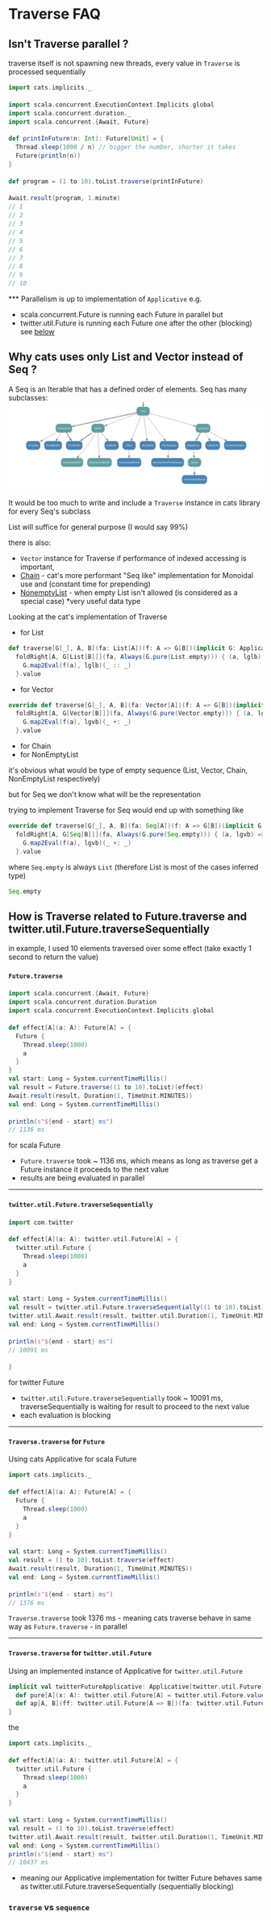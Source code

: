 # Traverse FAQ

## Isn't Traverse parallel ? 

traverse itself is not spawning new threads, every value in `Traverse` is processed sequentially   

```scala
import cats.implicits._

import scala.concurrent.ExecutionContext.Implicits.global
import scala.concurrent.duration._
import scala.concurrent.{Await, Future}

def printInFuture(n: Int): Future[Unit] = {
  Thread.sleep(1000 / n) // bigger the number, shorter it takes
  Future(println(n))
}

def program = (1 to 10).toList.traverse(printInFuture)

Await.result(program, 1.minute)
// 1
// 2
// 3
// 4
// 5
// 6
// 7
// 8
// 9
// 10
```

*** Parallelism is up to implementation of `Applicative` e.g. 
 - scala.concurrent.Future is running each Future in parallel but
 - twitter.util.Future is running each Future one after the other (blocking)
 see [below](#how-is-traverse-related-to-futuretraverse-and-twitterutilfuturetraversesequentially)

## Why cats uses only List and Vector instead of Seq ?

A Seq is an Iterable that has a defined order of elements. Seq has many subclasses:
![Seq](./img/seq.png)

It would be too much to write and include a `Traverse` instance in cats library for every Seq's subclass

List will suffice for general purpose (I would say 99%)

there is also:
- `Vector` instance for Traverse if performance of indexed accessing is important, 
- [Chain](https://typelevel.org/cats/datatypes/chain.html) - cat's more performant "Seq like" implementation for Monoidal use and (constant time for prepending)
- [NonemptyList](https://typelevel.org/cats/datatypes/nel.html) - when empty List isn't allowed (is considered as a special case) *very useful data type



Looking at the cat's implementation of Traverse

- for List
```scala
def traverse[G[_], A, B](fa: List[A])(f: A => G[B])(implicit G: Applicative[G]): G[List[B]] =
  foldRight[A, G[List[B]]](fa, Always(G.pure(List.empty))) { (a, lglb) =>
    G.map2Eval(f(a), lglb)(_ :: _)
  }.value
```

- for Vector
```scala
override def traverse[G[_], A, B](fa: Vector[A])(f: A => G[B])(implicit G: Applicative[G]): G[Vector[B]] =
  foldRight[A, G[Vector[B]]](fa, Always(G.pure(Vector.empty))) { (a, lgvb) =>
    G.map2Eval(f(a), lgvb)(_ +: _)
  }.value
```

- for Chain 
- for NonEmptyList

it's obvious what would be type of empty sequence (List, Vector, Chain, NonEmptyList respectively)

but for Seq we don't know what will be the representation

trying to implement Traverse for Seq would end up with something like 

```scala
override def traverse[G[_], A, B](fa: Seq[A])(f: A => G[B])(implicit G: Applicative[G]): G[Seq[B]] =
  foldRight[A, G[Seq[B]]](fa, Always(G.pure(Seq.empty))) { (a, lgvb) =>
    G.map2Eval(f(a), lgvb)(_ +: _)
  }.value
```

where `Seq.empty` is always `List` (therefore List is most of the cases inferred type)

```scala
Seq.empty
```

## How is Traverse related to Future.traverse and twitter.util.Future.traverseSequentially

in example, I used 10 elements traversed over some effect (take exactly 1 second to return the value) 

#### `Future.traverse`
```scala
import scala.concurrent.{Await, Future}
import scala.concurrent.duration.Duration
import scala.concurrent.ExecutionContext.Implicits.global

def effect[A](a: A): Future[A] = {
  Future {
    Thread.sleep(1000)
    a
  }
}
val start: Long = System.currentTimeMillis()
val result = Future.traverse((1 to 10).toList)(effect)
Await.result(result, Duration(1, TimeUnit.MINUTES))
val end: Long = System.currentTimeMillis()

println(s"${end - start} ms")
// 1136 ms
```
for scala Future 
- `Future.traverse` took ~ 1136 ms, which means as long as traverse get a Future instance it proceeds to the next value
- results are being evaluated in parallel

---
#### `twitter.util.Future.traverseSequentially`

```scala
import com.twitter

def effect[A](a: A): twitter.util.Future[A] = {
  twitter.util.Future {
    Thread.sleep(1000)
    a
  }
}

val start: Long = System.currentTimeMillis()
val result = twitter.util.Future.traverseSequentially((1 to 10).toList)(effect)
twitter.util.Await.result(result, twitter.util.Duration(1, TimeUnit.MINUTES))
val end: Long = System.currentTimeMillis()

println(s"${end - start} ms")
// 10091 ms

}
```

for twitter Future 
- `twitter.util.Future.traverseSequentially` took ~ 10091 ms, traverseSequentially is waiting for result to proceed to the next value 
- each evaluation is blocking

---

#### `Traverse.traverse` for `Future`

Using cats Applicative for scala Future

```scala
import cats.implicits._

def effect[A](a: A): Future[A] = {
  Future {
    Thread.sleep(1000)
    a
  }
}

val start: Long = System.currentTimeMillis()
val result = (1 to 10).toList.traverse(effect)
Await.result(result, Duration(1, TimeUnit.MINUTES))
val end: Long = System.currentTimeMillis()

println(s"${end - start} ms")
// 1376 ms
```

`Traverse.traverse` took 1376 ms - meaning cats traverse behave in same way as `Future.traverse` - in parallel

---

#### `Traverse.traverse` for `twitter.util.Future`
Using an implemented instance of Applicative for `twitter.util.Future`

```scala 
implicit val twitterFutureApplicative: Applicative[twitter.util.Future] = new Applicative[twitter.util.Future] {
  def pure[A](x: A): twitter.util.Future[A] = twitter.util.Future.value(x)
  def ap[A, B](ff: twitter.util.Future[A => B])(fa: twitter.util.Future[A]): twitter.util.Future[B] = ff.join(fa).map { case (ab, a) => ab(a) }
}
```

the

```scala
import cats.implicits._

def effect[A](a: A): twitter.util.Future[A] = {
  twitter.util.Future {
    Thread.sleep(1000)
    a
  }
}

val start: Long = System.currentTimeMillis()
val result = (1 to 10).toList.traverse(effect)
twitter.util.Await.result(result, twitter.util.Duration(1, TimeUnit.MINUTES))
val end: Long = System.currentTimeMillis()
println(s"${end - start} ms")
// 10437 ms
```
- meaning our Applicative implementation for twitter Future behaves same as twitter.util.Future.traverseSequentially (sequentially blocking)


### `traverse` vs `sequence`

 
